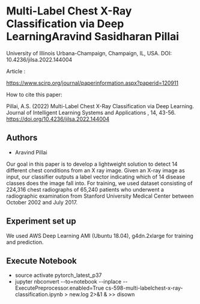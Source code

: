 # Multi-Label Chest X-Ray Classification via Deep LearningAravind Sasidharan Pillai
University of Illinois Urbana-Champaign, Champaign, IL, USA.
DOI: 10.4236/jilsa.2022.144004 

Article : 

https://www.scirp.org/journal/paperinformation.aspx?paperid=120911

How to cite this paper: 

Pillai, A.S. (2022)
Multi-Label Chest X-Ray Classification via
Deep Learning. Journal of Intelligent Learning
Systems and Applications , 14, 43-56.
https://doi.org/10.4236/jilsa.2022.144004


Authors
--------------
- Aravind Pillai


Our goal in this paper is to develop a lightweight solution to detect 14 different chest conditions from an X ray image. Given an X-ray image as input, our classifier outputs a label vector indicating which of 14 disease classes does the image fall into. For training, we used dataset consisting of 224,316 chest radiographs of 65,240 patients who underwent a radiographic examination from Stanford University Medical Center between October 2002 and July 2017.


Experiment set up
-----------------
We used AWS Deep Learning AMI (Ubuntu 18.04), g4dn.2xlarge for training and prediction.

Execute Notebook
-----------------
- source activate pytorch_latest_p37     
- jupyter nbconvert --to=notebook --inplace --ExecutePreprocessor.enabled=True cs-598-multi-labelchest-x-ray-classification.ipynb > new.log 2>&1 & >> disown   



